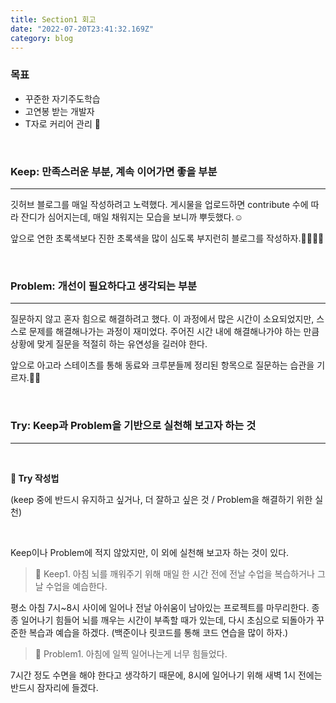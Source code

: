 ```yaml
---
title: Section1 회고
date: "2022-07-20T23:41:32.169Z"
category: blog
---
```


### 목표

- 꾸준한 자기주도학습
- 고연봉 받는 개발자
- T자로 커리어 관리 **🚀**

<br>

### **Keep: 만족스러운 부분, 계속 이어가면 좋을 부분**

---

깃허브 블로그를 매일 작성하려고 노력했다. 게시물을 업로드하면 contribute 수에 따라 잔디가 심어지는데, 매일 채워지는 모습을 보니까 뿌듯했다.☺️

앞으로 연한 초록색보다 진한 초록색을 많이 심도록 부지런히 블로그를 작성하자.😬😬😬😬

<br>

### **Problem: 개선이 필요하다고 생각되는 부분**
***

질문하지 않고 혼자 힘으로 해결하려고 했다. 이 과정에서 많은 시간이 소요되었지만, 스스로 문제를 해결해나가는 과정이 재미었다. 주어진 시간 내에 해결해나가야 하는 만큼 상황에 맞게 질문을 적절히 하는 유연성을 길러야 한다. 

앞으로 아고라 스테이츠를 통해 동료와 크루분들께 정리된 항목으로 질문하는 습관을 기르자.😬😬

<br>

### **Try: Keep과 Problem을 기반으로 실천해 보고자 하는 것**

***
<br>

**📌 Try 작성법**
    
(keep 중에 반드시 유지하고 싶거나, 더 잘하고 싶은 것 / Problem을 해결하기 위한 실천)

<br>    
    
Keep이나 Problem에 적지 않았지만, 이 외에 실천해 보고자 하는 것이 있다.

> 🧐 Keep1. 아침 뇌를 깨워주기 위해 매일 한 시간 전에 전날 수업을 복습하거나 그날 수업을 예습한다.

평소 아침 7시~8시 사이에 일어나 전날 아쉬움이 남아있는 프로젝트를 마무리한다. 종종 일어나기 힘들어 뇌를 깨우는 시간이 부족할 때가 있는데, 다시 초심으로 되돌아가 꾸준한 복습과 예습을 하겠다. (백준이나 릿코드를 통해 코드 연습을 많이 하자.)

> 🧐 Problem1. 아침에 일찍 일어나는게 너무 힘들었다.

7시간 정도 수면을 해야 한다고 생각하기 때문에, 8시에 일어나기 위해 새벽 1시 전에는 반드시 잠자리에 들겠다.